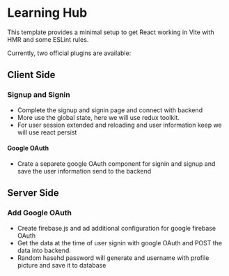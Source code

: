 # Learning Hub

This template provides a minimal setup to get React working in Vite with HMR and some ESLint rules.

Currently, two official plugins are available:

## Client Side

### Signup and Signin

- Complete the signup and signin page and connect with backend
- More use the global state, here we will use redux toolkit.
- For user session extended and reloading and user information keep we will use react persist

#### Google OAuth 

- Crate a separete google OAuth component for signin and signup and save the user information send to the backend

## Server Side

### Add Google OAuth 

-  Create firebase.js and ad additional configuration for google firebase OAuth
-  Get the data at the time of user signin with google OAuth and POST the data into backend.
- Random hasehd password will generate and username with profile picture and save it to database

